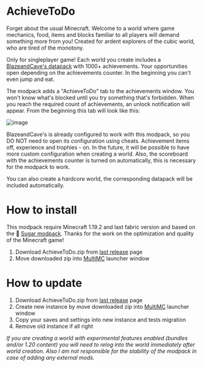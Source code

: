 # AchieveToDo

Forget about the usual Minecraft. Welcome to a world where game mechanics, food, items and blocks familiar to all players will demand something more from you! Created for ardent explorers of the cubic world, who are tired of the monotony.

Only for singleplayer game! Each world you create includes a [BlazeandCave's datapack](https://www.planetminecraft.com/data-pack/blazeandcave-s-advancements-pack-1-12/) with 1000+ achievements. Your opportunities open depending on the achievements counter. In the beginning you can't even jump and eat. 

The modpack adds a "AchieveToDo" tab to the achievements window. You won't know what's blocked until you try something that's forbidden. When you reach the required count of achievements, an unlock notification will appear. From the beginning this tab will look like this:

![image](https://user-images.githubusercontent.com/96978370/200839325-67781720-c128-49e4-b855-dfdf1d92e93c.png)

BlazeandCave's is already configured to work with this modpack, so you DO NOT need to open its configuration using cheats. Achievement items off, experience and trophies - on. In the future, it will be possible to have more custom configuration when creating a world. Also, the scoreboard with the achievements counter is turned on automatically, this is necessary for the modpack to work.

You can also create a hardcore world, the corresponding datapack will be included automatically.

# How to install
This modpack require Minecraft 1.19.2 and last fabric version and based on the 💜 [Sugar modpack](https://modrinth.com/modpack/sugar). Thanks for the work on the optimization and quality of the Minecraft game!
1. Download AchieveToDo.zip from [last release](https://github.com/diskree/AchieveToDo/releases/latest) page
2. Move downloaded zip into [MultiMC](https://multimc.org/#Download) launcher window

# How to update
1. Download AchieveToDo.zip from [last release](https://github.com/diskree/AchieveToDo/releases/latest) page
2. Create new instance by move downloaded zip into [MultiMC](https://multimc.org/#Download) launcher window
3. Copy your saves and settings into new instance and tests migration
4. Remove old instance if all right

*If you are creating a world with experimental features enabled (bundles and/or 1.20 content) you will need to relog into the world immediately after world creation. Also I am not responsible for the stability of the modpack in case of adding any external mods.*
